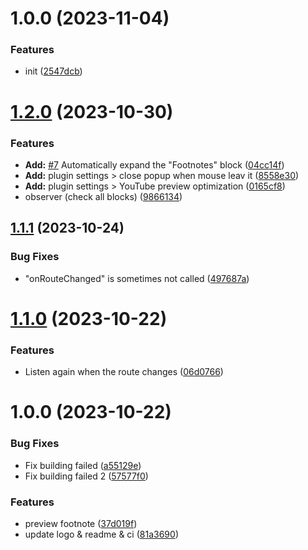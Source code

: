 # 1.0.0 (2023-11-04)


### Features

* init ([2547dcb](https://github.com/YU000jp/logseq-plugin-preview-image/commit/2547dcb00453375204c5788e1d2c3656da66411f))

# [1.2.0](https://github.com/b-yp/logseq-preview-footnote/compare/v1.1.1...v1.2.0) (2023-10-30)


### Features

* **Add:** [#7](https://github.com/b-yp/logseq-preview-footnote/issues/7) Automatically expand the "Footnotes" block ([04cc14f](https://github.com/b-yp/logseq-preview-footnote/commit/04cc14fe0018e495001136d27cd7b5d63a034497))
* **Add:** plugin settings > close popup when mouse leav it ([8558e30](https://github.com/b-yp/logseq-preview-footnote/commit/8558e30c47d0b8db09a89e64763170700f8296d5))
* **Add:** plugin settings > YouTube preview optimization ([0165cf8](https://github.com/b-yp/logseq-preview-footnote/commit/0165cf8aa927b5621b430b386a9d8c3863c62d57))
* observer (check all blocks) ([9866134](https://github.com/b-yp/logseq-preview-footnote/commit/9866134f27557633be86a777d551e4ebb9b64ba0))

## [1.1.1](https://github.com/b-yp/logseq-preview-footnote/compare/v1.1.0...v1.1.1) (2023-10-24)


### Bug Fixes

*  "onRouteChanged" is sometimes not called ([497687a](https://github.com/b-yp/logseq-preview-footnote/commit/497687af3f22abbc0ee2a2191cce53251e9432e9))

# [1.1.0](https://github.com/b-yp/logseq-preview-footnote/compare/v1.0.0...v1.1.0) (2023-10-22)


### Features

* Listen again when the route changes ([06d0766](https://github.com/b-yp/logseq-preview-footnote/commit/06d0766ee35f35dff71a802f68719c9dc081170c))

# 1.0.0 (2023-10-22)


### Bug Fixes

* Fix building failed ([a55129e](https://github.com/b-yp/logseq-preview-footnote/commit/a55129e7e33444a70a36bfb277319f937e1d105b))
* Fix building failed 2 ([57577f0](https://github.com/b-yp/logseq-preview-footnote/commit/57577f09bacd75c7124c829a655e4be829c4b083))


### Features

* preview footnote ([37d019f](https://github.com/b-yp/logseq-preview-footnote/commit/37d019fa45519fe9c23f40e463ec580dbce5f9fa))
* update logo & readme & ci ([81a3690](https://github.com/b-yp/logseq-preview-footnote/commit/81a369015328a596e18d353682d99552ffb480a4))
